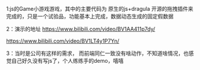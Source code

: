 1:js的Game小游戏游戏，其中的主要代码为 原生的js+dragula 开源的拖拽插件来完成的，只是一个试验品，功能基本上完成，数据动态生成的固定假数据

2：演示的地址
https://www.bilibili.com/video/BV1AA411p7dy/

https://www.bilibili.com/video/BV1LT4y1P7Yn/

3：当时是公司有这样的需求， 而前端同仁一致没有啥动作，不知道啥情况，也感觉自己好久没有写js了，个人练练手的demo，嘻嘻
